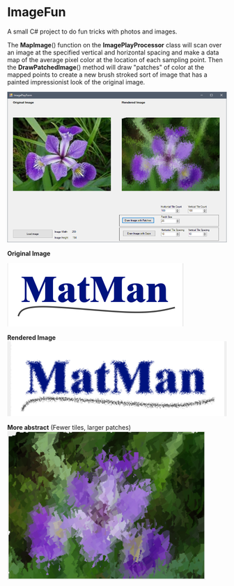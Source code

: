 ﻿# ImageFun
A small C# project to do fun tricks with photos and images. 

The **MapImage**() function on the **ImagePlayProcessor** class will scan over an image at the specified vertical and horizontal spacing and make a data map of the average pixel color at the location of each sampling point. Then the **DrawPatchedImage**() method will draw "patches" of color at the mapped points to create a new brush stroked sort of image that has a painted impressionist look of the original image.


![](Documentation/ImagePlayForm.png)


**Original Image**

![](Documentation/MatMan_Original.png)

**Rendered Image**
![](Documentation/MatMan_Rendered.png)


**More abstract**
(Fewer tiles, larger patches)
![](Documentation/test_iris_rendered_002.png)
